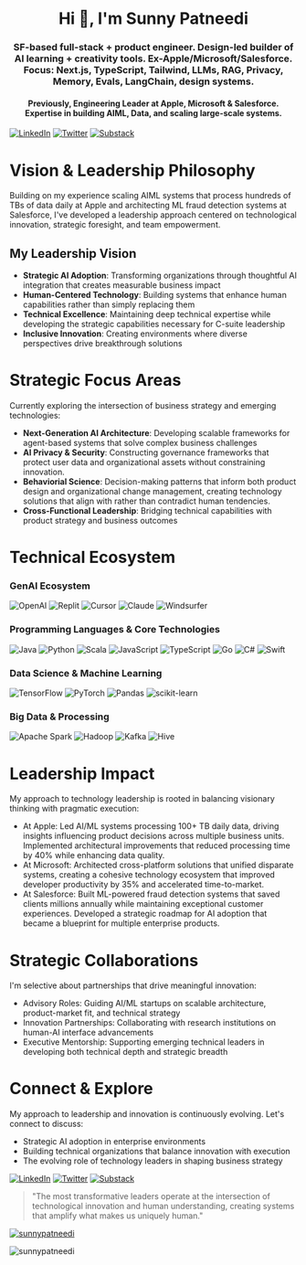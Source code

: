 <!-- This is markdown for your README.md -->

<!--div align="center">
  <img src="https://github.com/user-attachments/assets/b3061c10-887b-48e6-9cc5-8ff01164b54e" alt="AI/ML Engineering Leader" style="width:100%; max-height:200px; object-fit:cover;">
  <!-- This would be a custom banner with data visualization elements and AI themes -->
</div-->
<h1 align="center">Hi 👋, I'm Sunny Patneedi</h1>
<h3 align="center">SF-based full-stack + product engineer. Design-led builder of AI learning + creativity tools. Ex-Apple/Microsoft/Salesforce. Focus: Next.js, TypeScript, Tailwind, LLMs, RAG, Privacy, Memory, Evals, LangChain, design systems.</h3> 
<h4 align="center">Previously, Engineering Leader at Apple, Microsoft & Salesforce. Expertise in building  AIML, Data, and scaling large-scale systems.</h4>

[![LinkedIn](https://img.shields.io/badge/-LinkedIn-0077B5?style=flat-square&logo=linkedin&logoColor=white)](https://www.linkedin.com/in/sunnypatneedi/)
[![Twitter](https://img.shields.io/badge/-X-1DA1F2?style=flat-square&logo=x&logoColor=white)](https://x.com/sunnypatneedi)
[![Substack](https://img.shields.io/badge/-Substack-FF6719?style=flat-square&logo=substack&logoColor=white)](https://sunnypatneedi.substack.com/)

# Vision & Leadership Philosophy

Building on my experience scaling AIML systems that process hundreds of TBs of data daily at Apple and architecting ML fraud detection systems at Salesforce, I've developed a leadership approach centered on technological innovation, strategic foresight, and team empowerment.

## My Leadership Vision

- **Strategic AI Adoption**: Transforming organizations through thoughtful AI integration that creates measurable business impact
- **Human-Centered Technology**: Building systems that enhance human capabilities rather than simply replacing them
- **Technical Excellence**: Maintaining deep technical expertise while developing the strategic capabilities necessary for C-suite leadership
- **Inclusive Innovation**: Creating environments where diverse perspectives drive breakthrough solutions

# Strategic Focus Areas

Currently exploring the intersection of business strategy and emerging technologies:

- **Next-Generation AI Architecture**: Developing scalable frameworks for agent-based systems that solve complex business challenges
- **AI Privacy & Security**: Constructing governance frameworks that protect user data and organizational assets without constraining innovation. 
- **Behaviorial Science**: Decision-making patterns that inform both product design and organizational change management, creating technology solutions that align with rather than contradict human tendencies.
- **Cross-Functional Leadership**: Bridging technical capabilities with product strategy and business outcomes

# Technical Ecosystem

### GenAI Ecosystem
![OpenAI](https://img.shields.io/badge/-OpenAI-412991?style=for-the-badge&logo=openai&logoColor=white)
![Replit](https://img.shields.io/badge/-Replit-667881?style=for-the-badge&logo=replit&logoColor=white)
![Cursor](https://img.shields.io/badge/-Cursor-1A1A1A?style=for-the-badge&logo=cursor&logoColor=white)
![Claude](https://img.shields.io/badge/-Claude-5A67D8?style=for-the-badge&logo=anthropic&logoColor=white)
![Windsurfer](https://img.shields.io/badge/-Windsurfer-3399FF?style=for-the-badge&logoColor=white)
<!--
![MCP](https://img.shields.io/badge/-MCP-FF6B6B?style=for-the-badge&logoColor=white)
![Hugging Face](https://img.shields.io/badge/-Hugging%20Face-FFBD4F?style=for-the-badge&logo=huggingface&logoColor=black)
![LangChain](https://img.shields.io/badge/-LangChain-3178C6?style=for-the-badge&logo=langchain&logoColor=white)
![LlamaIndex](https://img.shields.io/badge/-LlamaIndex-00A3E0?style=for-the-badge&logoColor=white)
![Stable Diffusion](https://img.shields.io/badge/-Stable%20Diffusion-FF9900?style=for-the-badge&logo=stable-diffusion&logoColor=white)
![Midjourney](https://img.shields.io/badge/-Midjourney-1B3A57?style=for-the-badge&logo=midjourney&logoColor=white)
![Vertex AI](https://img.shields.io/badge/-Vertex%20AI-4285F4?style=for-the-badge&logo=google-cloud&logoColor=white)
--> 
### Programming Languages & Core Technologies

![Java](https://img.shields.io/badge/-Java-007396?style=for-the-badge&logo=java&logoColor=white)
![Python](https://img.shields.io/badge/-Python-3776AB?style=for-the-badge&logo=python&logoColor=white)
![Scala](https://img.shields.io/badge/-Scala-DC322F?style=for-the-badge&logo=scala&logoColor=white)
![JavaScript](https://img.shields.io/badge/-JavaScript-F7DF1E?style=for-the-badge&logo=javascript&logoColor=black)
![TypeScript](https://img.shields.io/badge/-TypeScript-3178C6?style=for-the-badge&logo=typescript&logoColor=white)
![Go](https://img.shields.io/badge/-Go-00ADD8?style=for-the-badge&logo=go&logoColor=white)
![C#](https://img.shields.io/badge/-C%23-239120?style=for-the-badge&logo=csharp&logoColor=white)
![Swift](https://img.shields.io/badge/-Swift-FA7343?style=for-the-badge&logo=swift&logoColor=white)
### Data Science & Machine Learning

![TensorFlow](https://img.shields.io/badge/-TensorFlow-FF6F00?style=for-the-badge&logo=tensorflow&logoColor=white)
![PyTorch](https://img.shields.io/badge/-PyTorch-EE4C2C?style=for-the-badge&logo=pytorch&logoColor=white)
![Pandas](https://img.shields.io/badge/-Pandas-150458?style=for-the-badge&logo=pandas&logoColor=white)
![scikit-learn](https://img.shields.io/badge/-Scikit%20Learn-F7931E?style=for-the-badge&logo=scikit-learn&logoColor=white)
### Big Data & Processing

![Apache Spark](https://img.shields.io/badge/-Apache%20Spark-E25A1C?style=for-the-badge&logo=apache-spark&logoColor=white)
![Hadoop](https://img.shields.io/badge/-Hadoop-66CCFF?style=for-the-badge&logo=apache-hadoop&logoColor=black)
![Kafka](https://img.shields.io/badge/-Kafka-231F20?style=for-the-badge&logo=apache-kafka&logoColor=white)
![Hive](https://img.shields.io/badge/-Hive-FDEE21?style=for-the-badge&logo=apache-hive&logoColor=black)

<!-- ### Databases & Storage
![PostgreSQL](https://img.shields.io/badge/-PostgreSQL-336791?style=for-the-badge&logo=postgresql&logoColor=white)
![MySQL](https://img.shields.io/badge/-MySQL-4479A1?style=for-the-badge&logo=mysql&logoColor=white)
![Redis](https://img.shields.io/badge/-Redis-DC382D?style=for-the-badge&logo=redis&logoColor=white)
![Elasticsearch](https://img.shields.io/badge/-Elasticsearch-005571?style=for-the-badge&logo=elasticsearch&logoColor=white)
![Cassandra](https://img.shields.io/badge/-Cassandra-1287B1?style=for-the-badge&logo=apache-cassandra&logoColor=white)
![CouchDB](https://img.shields.io/badge/-CouchDB-E42528?style=for-the-badge&logo=apache-couchdb&logoColor=white)
![CockroachDB](https://img.shields.io/badge/-CockroachDB-6933FF?style=for-the-badge&logo=cockroachdb&logoColor=white)

### Web Development & Frameworks
![React](https://img.shields.io/badge/-React-61DAFB?style=for-the-badge&logo=react&logoColor=black)
![Angular](https://img.shields.io/badge/-Angular-DD0031?style=for-the-badge&logo=angular&logoColor=white)
![Node.js](https://img.shields.io/badge/-Node.js-339933?style=for-the-badge&logo=node.js&logoColor=white)
![.NET](https://img.shields.io/badge/-.NET-512BD4?style=for-the-badge&logo=dotnet&logoColor=white)
![React Native](https://img.shields.io/badge/-React%20Native-61DAFB?style=for-the-badge&logo=react&logoColor=black)

### DevOps & Infrastructure
![AWS](https://img.shields.io/badge/-AWS-232F3E?style=for-the-badge&logo=amazon-aws&logoColor=white)
![Git](https://img.shields.io/badge/-Git-F05032?style=for-the-badge&logo=git&logoColor=white)
![Jenkins](https://img.shields.io/badge/-Jenkins-D24939?style=for-the-badge&logo=jenkins&logoColor=white)
![Linux](https://img.shields.io/badge/-Linux-FCC624?style=for-the-badge&logo=linux&logoColor=black)
![Heroku](https://img.shields.io/badge/-Heroku-430098?style=for-the-badge&logo=heroku&logoColor=white)
![Firebase](https://img.shields.io/badge/-Firebase-FFCA28?style=for-the-badge&logo=firebase&logoColor=black)

### Testing & Tools
![Jest](https://img.shields.io/badge/-Jest-C21325?style=for-the-badge&logo=jest&logoColor=white)
![Mocha](https://img.shields.io/badge/-Mocha-8D6748?style=for-the-badge&logo=mocha&logoColor=white)
![Selenium](https://img.shields.io/badge/-Selenium-43B02A?style=for-the-badge&logo=selenium&logoColor=white)
![Postman](https://img.shields.io/badge/-Postman-FF6C37?style=for-the-badge&logo=postman&logoColor=white)
![Figma](https://img.shields.io/badge/-Figma-F24E1E?style=for-the-badge&logo=figma&logoColor=white)
![Kibana](https://img.shields.io/badge/-Kibana-005571?style=for-the-badge&logo=kibana&logoColor=white)
![banner-image-url](https://github.com/user-attachments/assets/9c64f4b7-b0f1-492f-a98b-26ae92fb7ff8)

### Automation & Integration
![RabbitMQ](https://img.shields.io/badge/-RabbitMQ-FF6600?style=for-the-badge&logo=rabbitmq&logoColor=white)
![Zapier](https://img.shields.io/badge/-Zapier-FF4A00?style=for-the-badge&logo=zapier&logoColor=white)
![IFTTT](https://img.shields.io/badge/-IFTTT-000000?style=for-the-badge&logo=ifttt&logoColor=white)
-->

<!-- Add GitHub stats with appropriate parameters -->
<!-- img src="https://github-readme-stats.vercel.app/api?username=sunnypatneedi&show_icons=true&count_private=true&theme=radical" alt="GitHub Stats" /-->

# Leadership Impact
My approach to technology leadership is rooted in balancing visionary thinking with pragmatic execution:
- At Apple: Led AI/ML systems processing 100+ TB daily data, driving insights influencing product decisions across multiple business units. Implemented architectural improvements that reduced processing time by 40% while enhancing data quality.
- At Microsoft: Architected cross-platform solutions that unified disparate systems, creating a cohesive technology ecosystem that improved developer productivity by 35% and accelerated time-to-market.
- At Salesforce: Built ML-powered fraud detection systems that saved clients millions annually while maintaining exceptional customer experiences. Developed a strategic roadmap for AI adoption that became a blueprint for multiple enterprise products.

# Strategic Collaborations
I'm selective about partnerships that drive meaningful innovation:

- Advisory Roles: Guiding AI/ML startups on scalable architecture, product-market fit, and technical strategy
- Innovation Partnerships: Collaborating with research institutions on human-AI interface advancements
- Executive Mentorship: Supporting emerging technical leaders in developing both technical depth and strategic breadth

# Connect & Explore 
My approach to leadership and innovation is continuously evolving. Let's connect to discuss:

- Strategic AI adoption in enterprise environments
- Building technical organizations that balance innovation with execution
- The evolving role of technology leaders in shaping business strategy

[![LinkedIn](https://img.shields.io/badge/-LinkedIn-0077B5?style=flat-square&logo=linkedin&logoColor=white)](https://www.linkedin.com/in/sunnypatneedi/)
[![Twitter](https://img.shields.io/badge/-X-1DA1F2?style=flat-square&logo=x&logoColor=white)](https://x.com/sunnypatneedi)
[![Substack](https://img.shields.io/badge/-Substack-FF6719?style=flat-square&logo=substack&logoColor=white)](https://sunnypatneedi.substack.com/)

> "The most transformative leaders operate at the intersection of technological innovation and human understanding, creating systems that amplify what makes us uniquely human."
<p align="left"> <a href="https://github.com/ryo-ma/github-profile-trophy"><img src="https://github-profile-trophy.vercel.app/?username=sunnypatneedi" alt="sunnypatneedi" /></a> </p>
<p><img align="center" src="https://github-readme-stats.vercel.app/api/top-langs?username=sunnypatneedi&show_icons=true&locale=en&layout=compact" alt="sunnypatneedi" /></p>
